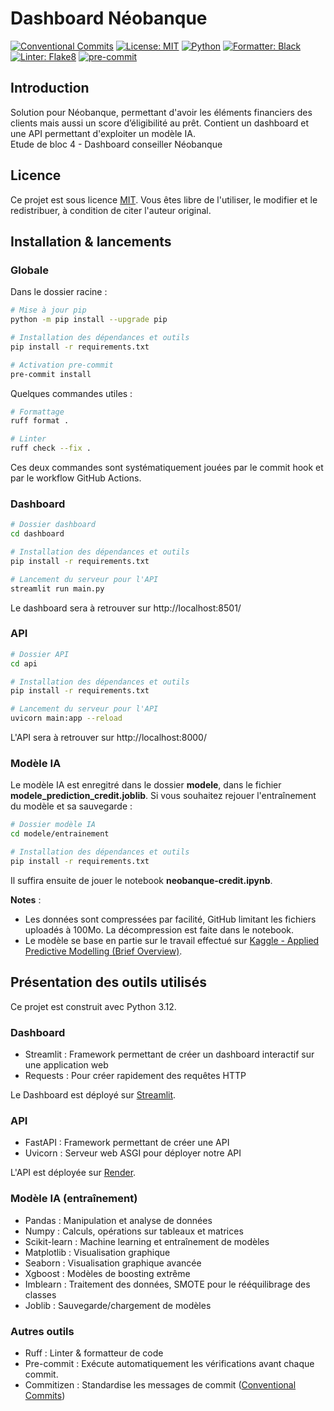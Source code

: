 # Dashboard Néobanque

[![Conventional Commits](https://img.shields.io/badge/Conventional%20Commits-1.0.0-%23FE5196?logo=conventionalcommits&logoColor=white)](https://conventionalcommits.org)
[![License: MIT](https://img.shields.io/badge/License-MIT-yellow.svg)](https://opensource.org/licenses/MIT)
[![Python](https://img.shields.io/badge/Python-3.12-3776AB?logo=python&logoColor=white)](https://www.python.org/)
[![Formatter: Black](https://img.shields.io/badge/Formatter-Black-000000.svg)](https://github.com/psf/black)
[![Linter: Flake8](https://img.shields.io/badge/Linter-Flake8-222222?logo=flake8)](https://flake8.pycqa.org/)
[![pre-commit](https://img.shields.io/badge/pre--commit-enabled-brightgreen?logo=pre-commit&logoColor=white)](https://github.com/pre-commit/pre-commit)

## Introduction
Solution pour Néobanque, permettant d'avoir les éléments financiers des clients mais aussi un score d’éligibilité au prêt. Contient un dashboard et une API permettant d'exploiter un modèle IA.  
Etude de bloc 4 - Dashboard conseiller Néobanque

## Licence
Ce projet est sous licence [MIT](LICENSE). Vous êtes libre de l'utiliser, le modifier et le redistribuer, à condition de citer l'auteur original.

## Installation & lancements

### Globale

Dans le dossier racine :

```bash
# Mise à jour pip
python -m pip install --upgrade pip

# Installation des dépendances et outils
pip install -r requirements.txt

# Activation pre-commit
pre-commit install
```

Quelques commandes utiles :

```bash
# Formattage
ruff format .

# Linter
ruff check --fix .
```

Ces deux commandes sont systématiquement jouées par le commit hook et par le workflow GitHub Actions.

### Dashboard

```bash
# Dossier dashboard
cd dashboard

# Installation des dépendances et outils
pip install -r requirements.txt

# Lancement du serveur pour l'API
streamlit run main.py
```

Le dashboard sera à retrouver sur http://localhost:8501/

### API

```bash
# Dossier API
cd api

# Installation des dépendances et outils
pip install -r requirements.txt

# Lancement du serveur pour l'API
uvicorn main:app --reload
```

L'API sera à retrouver sur http://localhost:8000/

### Modèle IA

Le modèle IA est enregitré dans le dossier **modele**, dans le fichier **modele_prediction_credit.joblib**.
Si vous souhaitez rejouer l'entraînement du modèle et sa sauvegarde :

```bash
# Dossier modèle IA
cd modele/entrainement

# Installation des dépendances et outils
pip install -r requirements.txt
```

Il suffira ensuite de jouer le notebook **neobanque-credit.ipynb**.

**Notes** :
- Les données sont compressées par facilité, GitHub limitant les fichiers uploadés à 100Mo. La décompression est faite dans le notebook.
- Le modèle se base en partie sur le travail effectué sur [Kaggle - Applied Predictive Modelling (Brief Overview)](https://www.kaggle.com/code/moizzz/applied-predictive-modelling-brief-overview/report).

## Présentation des outils utilisés
Ce projet est construit avec Python 3.12.

### Dashboard

- Streamlit : Framework permettant de créer un dashboard interactif sur une application web
- Requests : Pour créer rapidement des requêtes HTTP

Le Dashboard est déployé sur [Streamlit](https://streamlit.io/).

### API

- FastAPI : Framework permettant de créer une API
- Uvicorn : Serveur web ASGI pour déployer notre API

L'API est déployée sur [Render](https://render.com/).

### Modèle IA (entraînement)

- Pandas : Manipulation et analyse de données 
- Numpy : Calculs, opérations sur tableaux et matrices
- Scikit-learn : Machine learning et entraînement de modèles
- Matplotlib : Visualisation graphique 
- Seaborn : Visualisation graphique avancée
- Xgboost : Modèles de boosting extrême
- Imblearn : Traitement des données, SMOTE pour le rééquilibrage des classes
- Joblib : Sauvegarde/chargement de modèles 

### Autres outils

- Ruff : Linter & formatteur de code
- Pre-commit : Exécute automatiquement les vérifications avant chaque commit.
- Commitizen : Standardise les messages de commit ([Conventional Commits](https://www.conventionalcommits.org/fr/v1.0.0/))

